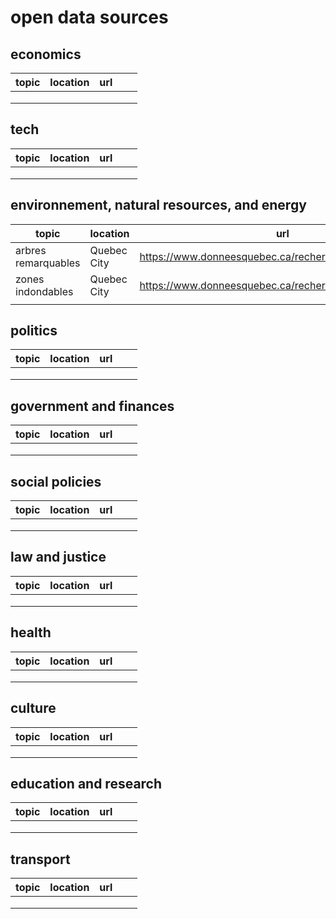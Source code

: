 # open data sources

## economics
| topic 	| location 	| url 	|   	|   	|
|-------	|----------	|-----	|---	|---	|
|       	|          	|     	|   	|   	|
|       	|          	|     	|   	|   	|
|       	|          	|     	|   	|   	|
## tech
| topic 	| location 	| url 	|   	|   	|
|-------	|----------	|-----	|---	|---	|
|       	|          	|     	|   	|   	|
|       	|          	|     	|   	|   	|
|       	|          	|     	|   	|   	|
## environnement, natural resources, and energy
| topic 	| location 	| url 	|   	|   	|
|-------	|----------	|-----	|---	|---	|
|arbres remarquables|Quebec City   |https://www.donneesquebec.ca/recherche/dataset/vque_82     	|   	|   	|
|zones indondables|Quebec City|https://www.donneesquebec.ca/recherche/dataset/vque_78|   	|   	|
|       	|          	|     	|   	|   	|

## politics
| topic 	| location 	| url 	|   	|   	|
|-------	|----------	|-----	|---	|---	|
|       	|          	|     	|   	|   	|
|       	|          	|     	|   	|   	|
|       	|          	|     	|   	|   	|
## government and finances
| topic 	| location 	| url 	|   	|   	|
|-------	|----------	|-----	|---	|---	|
|       	|          	|     	|   	|   	|
|       	|          	|     	|   	|   	|
|       	|          	|     	|   	|   	|
## social policies
| topic 	| location 	| url 	|   	|   	|
|-------	|----------	|-----	|---	|---	|
|       	|          	|     	|   	|   	|
|       	|          	|     	|   	|   	|
|       	|          	|     	|   	|   	|
## law and justice
| topic 	| location 	| url 	|   	|   	|
|-------	|----------	|-----	|---	|---	|
|       	|          	|     	|   	|   	|
|       	|          	|     	|   	|   	|
|       	|          	|     	|   	|   	|
## health
| topic 	| location 	| url 	|   	|   	|
|-------	|----------	|-----	|---	|---	|
|       	|          	|     	|   	|   	|
|       	|          	|     	|   	|   	|
|       	|          	|     	|   	|   	|
## culture
| topic 	| location 	| url 	|   	|   	|
|-------	|----------	|-----	|---	|---	|
|       	|          	|     	|   	|   	|
|       	|          	|     	|   	|   	|
|       	|          	|     	|   	|   	|
## education and research
| topic 	| location 	| url 	|   	|   	|
|-------	|----------	|-----	|---	|---	|
|       	|          	|     	|   	|   	|
|       	|          	|     	|   	|   	|
|       	|          	|     	|   	|   	|
## transport
| topic 	| location 	| url 	|   	|   	|
|-------	|----------	|-----	|---	|---	|
|       	|          	|     	|   	|   	|
|       	|          	|     	|   	|   	|
|       	|          	|     	|   	|   	|